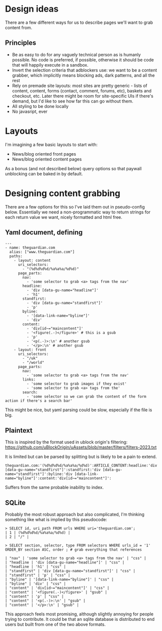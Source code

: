 # Design ideas

There are a few different ways for us to describe pages we'll want to grab content from. 

## Principles

* Be as easy to do for any vaguely technical person as is humanly possible. No code is preferred, if possible, otherwise it should be code that will happily execute in a sandbox.
* Invert the selection criteria that adblockers use: we want to be a content grabber, which implicitly means blocking ads, dark patterns, and all the rest
* Rely on premade site layouts: most sites are pretty generic - lists of content, content, forms (contact, comment, forums, etc), baskets and checkout, etc. Later there might be room for site-specific UIs if there's demand, but I'd like to see how far this can go without them.
* All styling to be done locally
* No javasript, ever

# Layouts

I'm imagining a few basic layouts to start with:

* News/blog oriented front pages
* News/blog oriented content pages

As a bonus (and not described below) query options so that paywall unblocking can be baked in by default. 

# Designing content grabbing

There are a few options for this so I've laid them out in pseudo-config below. Essentially we need a non-programmatic way to return strings for each return value we want, nicely formatted and html free.

## Yaml document, defining 

```
---
- name: theguardian.com
  alias: ["www.theguardian.com"]
  paths: 
    - layout: content 
      uri_selectors: 
        - "(%d%d%d%d/%a%a%a/%d%d)"
      page_parts:
        nav:
          - 'some selector to grab <a> tags from the nav'
        headline:
          - 'div [data-gu-name="headline"]'
          - 'h1'
        standfirst: 
          - 'div [data-gu-name="standfirst"]'
          - 'p'
        byline:
          - '[data-link-name="byline"]'
          - 'div'
        content:
          - 'div[id~="maincontent"]' 
          - '<figure(.-)</figure>' # this is a gsub
          - 'p'
          - '<p(.-)>:\n' # another gsub
          - '</p>:\n' # another gsub
    - layout: front
      uri_selectors:
        - "/uk" 
        - "/world"
      page_parts:
        nav:
          - 'some selector to grab <a> tags from the nav' 
        links:
          - 'some selector to grab images if they exist'
          - 'some selector to grab <a> tags from the'
        search: 
          - 'some selector so we can grab the content of the form action if there's a search bar'
```

This might be nice, but yaml parsing could be slow, especially if the file is big.

## Plaintext

This is inspired by the format used in ublock origin's filtering: https://github.com/uBlockOrigin/uAssets/blob/master/filters/filters-2023.txt

It is limited but can be parsed by splitting but is likely to be a pain to extend.

```
theguardian.com:'(%d%d%d%d/%a%a%a/%d%d)':ARTICLE_CONTENT:headline:'div [data-gu-name="standfirst"]':standfirst:'div [data-gu-name="standfirst"]':byline:'div [data-link-name="byline"]':content:'div[id~="maincontent"]':
```

Suffers from the same probable inability to index.

## SQLite

Probably the most robust approach but also complicated, I'm thinking something like what is implied by this pseudocode:


```
> SELECT id, uri_path FROM urls WHERE uri='theguardian.com'; 
| 1 | (%d%d%d%d/%a%a%a/%d%d) |
| 2 | "/" |

> SELECT section, selector, type FROM selectors WHERE urls_id = '1' ORDER_BY section ASC, order ; # grab everything that references 

| "nav" | 'some selector to grab <a> tags from the nav' | "css" |
| "headline | 'div [data-gu-name="headline"]' | "css" |
| "headline | 'h1' | "css" |
| "standfirst" | 'div [data-gu-name="standfirst"]' | "css" |
| "standfirst" | 'p' | "css" |
| "byline" | '[data-link-name="byline"]' | "css" |
| "byline" | 'div' | "css" |
| "content" | 'div[id~="maincontent"]' | "css" |
| "content" | '<figure(.-)</figure>' | "gsub" |
| "content" | 'p' | "css" |
| "content" | '<p(.-)>:\n' | "gsub" |
| "content" | '</p>:\n' | "gsub" |
```

This approach feels most promising, although slightly annoying for people trying to contribute. It could be that an sqlite database is distributed to end users but built from one of the two above formats. 
